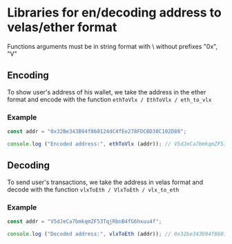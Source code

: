 # Libraries for en/decoding address to velas/ether format

Functions arguments must be in string format with \ without prefixes "0x", "V"

## Encoding
To show user's address of his wallet, we take the address in the ether format and encode with the function `ethToVlx / EthToVlx / eth_to_vlx`

### Example
```javascript
const addr = "0x32Be343B94f860124dC4fEe278FDCBD38C102D88";

console.log ("Encoded address:", ethToVlx (addr)); // V5dJeCa7bmkqmZF53TqjRbnB4fG6hxuu4f
```

## Decoding
To send user's transactions, we take the address in velas format and decode with the function `vlxToEth / VlxToEth / vlx_to_eth`

### Example
```javascript
const addr = "V5dJeCa7bmkqmZF53TqjRbnB4fG6hxuu4f";

console.log ("Decoded address:", vlxToEth (addr)); // 0x32be343b94f860124dc4fee278fdcbd38c102d88
```
